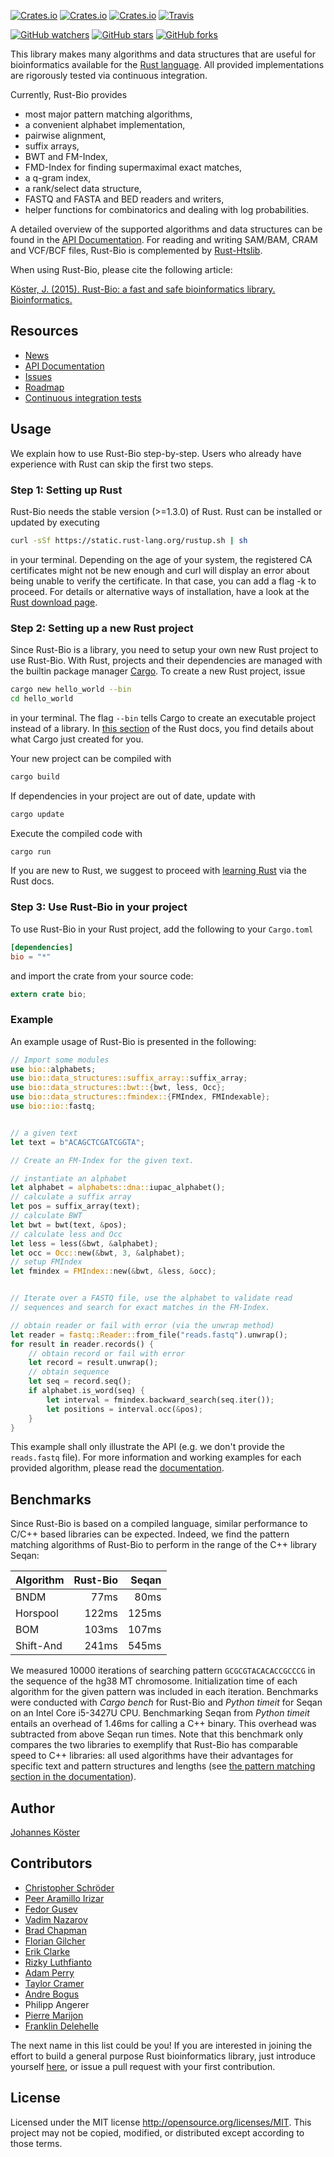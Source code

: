 [![Crates.io](https://img.shields.io/crates/d/bio.svg?style=flat-square)](https://crates.io/crates/bio)
[![Crates.io](https://img.shields.io/crates/v/bio.svg?style=flat-square)](https://crates.io/crates/bio)
[![Crates.io](https://img.shields.io/crates/l/bio.svg?style=flat-square)](https://crates.io/crates/bio)
[![Travis](https://img.shields.io/travis/rust-bio/rust-bio.svg?style=flat-square)](https://travis-ci.org/rust-bio/rust-bio)

[![GitHub watchers](https://img.shields.io/github/watchers/rust-bio/rust-bio.svg?style=social&label=Watch)](https://github.com/rust-bio/rust-bio/watchers)
[![GitHub stars](https://img.shields.io/github/stars/rust-bio/rust-bio.svg?style=social&label=Star)](https://github.com/rust-bio/rust-bio/stargazers)
[![GitHub forks](https://img.shields.io/github/forks/rust-bio/rust-bio.svg?style=social&label=Fork)](https://github.com/rust-bio/rust-bio/network)

This library makes many algorithms and data structures that are useful for bioinformatics available for the [Rust language](https://www.rust-lang.org).
All provided implementations are rigorously tested via continuous
integration.

Currently, Rust-Bio provides

* most major pattern matching algorithms,
* a convenient alphabet implementation,
* pairwise alignment,
* suffix arrays,
* BWT and FM-Index,
* FMD-Index for finding supermaximal exact matches,
* a q-gram index,
* a rank/select data structure,
* FASTQ and FASTA and BED readers and writers,
* helper functions for combinatorics and dealing with log probabilities.

A detailed overview of the supported algorithms and data structures can be found in the [API Documentation](https://docs.rs/bio).
For reading and writing SAM/BAM, CRAM and VCF/BCF files, Rust-Bio is complemented by [Rust-Htslib](https://github.com/rust-bio/rust-htslib).

When using Rust-Bio, please cite the following article:

[Köster, J. (2015). Rust-Bio: a fast and safe bioinformatics library. Bioinformatics.](http://bioinformatics.oxfordjournals.org/content/early/2015/10/06/bioinformatics.btv573.short?rss=1)

## Resources

* [News](https://github.com/rust-bio/rust-bio/releases)
* [API Documentation](https://rust-bio.github.io/rust-bio)
* [Issues](https://github.com/rust-bio/rust-bio/issues)
* [Roadmap](https://github.com/rust-bio/rust-bio/issues/3)
* [Continuous integration tests](https://travis-ci.org/rust-bio/rust-bio)


## Usage

We explain how to use Rust-Bio step-by-step. Users who already have experience with Rust can skip the first two steps.

### Step 1: Setting up Rust

Rust-Bio needs the stable version (>=1.3.0) of Rust.
Rust can be installed or updated by executing

```bash
curl -sSf https://static.rust-lang.org/rustup.sh | sh
```
in your terminal. Depending on the age of your system, the registered CA certificates might not be new enough and curl will display an error about being unable to verify the certificate. In that case, you can add a flag -k to proceed.
For details or alternative ways of installation, have a look at the [Rust download page](https://www.rust-lang.org/install.html).

### Step 2: Setting up a new Rust project

Since Rust-Bio is a library, you need to setup your own new Rust project to use Rust-Bio.
With Rust, projects and their dependencies are managed with the builtin package manager [Cargo](https://crates.io/).
To create a new Rust project, issue

```bash
cargo new hello_world --bin
cd hello_world
```
in your terminal. The flag `--bin` tells Cargo to create an executable project instead of a library.
In [this section](https://doc.rust-lang.org/nightly/book/hello-cargo.html#a-new-project) of the Rust docs, you find details about what Cargo just created for you.

Your new project can be compiled with
```bash
cargo build
```
If dependencies in your project are out of date, update with
```bash
cargo update
```
Execute the compiled code with
```bash
cargo run
```
If you are new to Rust, we suggest to proceed with [learning Rust](https://doc.rust-lang.org/nightly/book/learn-rust.html) via the Rust docs.

### Step 3: Use Rust-Bio in your project

To use Rust-Bio in your Rust project, add the following to your `Cargo.toml`

```toml
[dependencies]
bio = "*"
```

and import the crate from your source code:

```rust
extern crate bio;
```

### Example

An example usage of Rust-Bio is presented in the following:
```rust
// Import some modules
use bio::alphabets;
use bio::data_structures::suffix_array::suffix_array;
use bio::data_structures::bwt::{bwt, less, Occ};
use bio::data_structures::fmindex::{FMIndex, FMIndexable};
use bio::io::fastq;


// a given text
let text = b"ACAGCTCGATCGGTA";

// Create an FM-Index for the given text.

// instantiate an alphabet
let alphabet = alphabets::dna::iupac_alphabet();
// calculate a suffix array
let pos = suffix_array(text);
// calculate BWT
let bwt = bwt(text, &pos);
// calculate less and Occ
let less = less(&bwt, &alphabet);
let occ = Occ::new(&bwt, 3, &alphabet);
// setup FMIndex
let fmindex = FMIndex::new(&bwt, &less, &occ);


// Iterate over a FASTQ file, use the alphabet to validate read
// sequences and search for exact matches in the FM-Index.

// obtain reader or fail with error (via the unwrap method)
let reader = fastq::Reader::from_file("reads.fastq").unwrap();
for result in reader.records() {
    // obtain record or fail with error
    let record = result.unwrap();
    // obtain sequence
    let seq = record.seq();
    if alphabet.is_word(seq) {
        let interval = fmindex.backward_search(seq.iter());
        let positions = interval.occ(&pos);
    }
}
```

This example shall only illustrate the API (e.g. we don't provide the ``reads.fastq`` file). For more information and working examples for each provided algorithm, please read the [documentation](https://rust-bio.github.io/rust-bio).

## Benchmarks

Since Rust-Bio is based on a compiled language, similar performance to C/C++ based libraries can be expected. Indeed, we find the pattern matching algorithms of Rust-Bio to perform in the range of the C++ library Seqan:

| Algorithm | Rust-Bio | Seqan   |
| --------- | -------: | ------: |
| BNDM      | 77ms     | 80ms    |
| Horspool  | 122ms    | 125ms   |
| BOM       | 103ms    | 107ms   |
| Shift-And | 241ms    | 545ms   |

We measured 10000 iterations of searching pattern `GCGCGTACACACCGCCCG` in the sequence of the hg38 MT chromosome.
Initialization time of each algorithm for the given pattern was included in each iteration. Benchmarks were conducted with *Cargo bench* for Rust-Bio and *Python timeit* for Seqan on an Intel Core i5-3427U CPU.
Benchmarking Seqan from *Python timeit* entails an overhead of 1.46ms for calling a C++ binary. This overhead was subtracted from above Seqan run times.
Note that this benchmark only compares the two libraries to exemplify that Rust-Bio has comparable speed to C++ libraries: all used algorithms have their advantages for specific text and pattern structures and lengths (see [the pattern matching section in the documentation](https://rust-bio.github.io/rust-bio/bio/pattern_matching/index.html)).

## Author

[Johannes Köster](https://github.com/johanneskoester)

## Contributors

* [Christopher Schröder](https://github.com/christopher-schroeder)
* [Peer Aramillo Irizar](https://github.com/parir)
* [Fedor Gusev](https://github.com/gusevfe)
* [Vadim Nazarov](https://github.com/vadimnazarov)
* [Brad Chapman](https://github.com/chapmanb)
* [Florian Gilcher](https://github.com/skade)
* [Erik Clarke](https://github.com/eclarke)
* [Rizky Luthfianto](https://github.com/rilut)
* [Adam Perry](https://github.com/dikaiosune)
* [Taylor Cramer](https://github.com/cramertj)
* [Andre Bogus](https://github.com/llogiq)
* Philipp Angerer
* [Pierre Marijon](https://github.com/natir)
* [Franklin Delehelle](https://github.com/delehef)

The next name in this list could be you! If you are interested in joining the effort to build a general purpose Rust bioinformatics library, just introduce yourself [here](https://github.com/rust-bio/rust-bio/issues/27), or issue a pull request with your first contribution.

## License

Licensed under the MIT license http://opensource.org/licenses/MIT. This project may not be copied, modified, or distributed except according to those terms.

